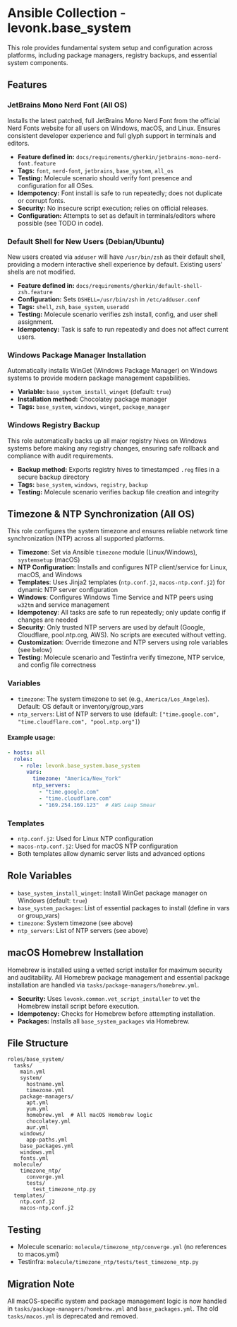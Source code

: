 # Ansible Collection - levonk.base_system

This role provides fundamental system setup and configuration across platforms, including package managers, registry backups, and essential system components.

## Features

### JetBrains Mono Nerd Font (All OS)

Installs the latest patched, full JetBrains Mono Nerd Font from the official Nerd Fonts website for all users on Windows, macOS, and Linux. Ensures consistent developer experience and full glyph support in terminals and editors.

- **Feature defined in:** `docs/requirements/gherkin/jetbrains-mono-nerd-font.feature`
- **Tags:** `font`, `nerd-font`, `jetbrains`, `base_system`, `all_os`
- **Testing:** Molecule scenario should verify font presence and configuration for all OSes.
- **Idempotency:** Font install is safe to run repeatedly; does not duplicate or corrupt fonts.
- **Security:** No insecure script execution; relies on official releases.
- **Configuration:** Attempts to set as default in terminals/editors where possible (see TODO in code).

### Default Shell for New Users (Debian/Ubuntu)

New users created via `adduser` will have `/usr/bin/zsh` as their default shell, providing a modern interactive shell experience by default. Existing users' shells are not modified.

- **Feature defined in:** `docs/requirements/gherkin/default-shell-zsh.feature`
- **Configuration:** Sets `DSHELL=/usr/bin/zsh` in `/etc/adduser.conf`
- **Tags:** `shell`, `zsh`, `base_system`, `useradd`
- **Testing:** Molecule scenario verifies zsh install, config, and user shell assignment.
- **Idempotency:** Task is safe to run repeatedly and does not affect current users.

### Windows Package Manager Installation

Automatically installs WinGet (Windows Package Manager) on Windows systems to provide modern package management capabilities.

- **Variable:** `base_system_install_winget` (default: `true`)
- **Installation method:** Chocolatey package manager
- **Tags:** `base_system`, `windows`, `winget`, `package_manager`

### Windows Registry Backup

This role automatically backs up all major registry hives on Windows systems before making any registry changes, ensuring safe rollback and compliance with audit requirements.

- **Backup method:** Exports registry hives to timestamped `.reg` files in a secure backup directory
- **Tags:** `base_system`, `windows`, `registry`, `backup`
- **Testing:** Molecule scenario verifies backup file creation and integrity

## Timezone & NTP Synchronization (All OS)

This role configures the system timezone and ensures reliable network time synchronization (NTP) across all supported platforms.

- **Timezone**: Set via Ansible `timezone` module (Linux/Windows), `systemsetup` (macOS)
- **NTP Configuration**: Installs and configures NTP client/service for Linux, macOS, and Windows
- **Templates**: Uses Jinja2 templates (`ntp.conf.j2`, `macos-ntp.conf.j2`) for dynamic NTP server configuration
- **Windows**: Configures Windows Time Service and NTP peers using `w32tm` and service management
- **Idempotency**: All tasks are safe to run repeatedly; only update config if changes are needed
- **Security**: Only trusted NTP servers are used by default (Google, Cloudflare, pool.ntp.org, AWS). No scripts are executed without vetting.
- **Customization**: Override timezone and NTP servers using role variables (see below)
- **Testing**: Molecule scenario and Testinfra verify timezone, NTP service, and config file correctness

### Variables

- `timezone`: The system timezone to set (e.g., `America/Los_Angeles`). Default: OS default or inventory/group_vars
- `ntp_servers`: List of NTP servers to use (default: `["time.google.com", "time.cloudflare.com", "pool.ntp.org"]`)

#### Example usage:

```yaml
- hosts: all
  roles:
    - role: levonk.base_system.base_system
      vars:
        timezone: "America/New_York"
        ntp_servers:
          - "time.google.com"
          - "time.cloudflare.com"
          - "169.254.169.123"  # AWS Leap Smear
```

### Templates
- `ntp.conf.j2`: Used for Linux NTP configuration
- `macos-ntp.conf.j2`: Used for macOS NTP configuration
- Both templates allow dynamic server lists and advanced options

## Role Variables

- `base_system_install_winget`: Install WinGet package manager on Windows (default: `true`)
- `base_system_packages`: List of essential packages to install (define in vars or group_vars)
- `timezone`: System timezone (see above)
- `ntp_servers`: List of NTP servers (see above)

## macOS Homebrew Installation

Homebrew is installed using a vetted script installer for maximum security and auditability. All Homebrew package management and essential package installation are handled via `tasks/package-managers/homebrew.yml`.

- **Security:** Uses `levonk.common.vet_script_installer` to vet the Homebrew install script before execution.
- **Idempotency:** Checks for Homebrew before attempting installation.
- **Packages:** Installs all `base_system_packages` via Homebrew.

## File Structure

```text
roles/base_system/
  tasks/
    main.yml
    system/
      hostname.yml
      timezone.yml
    package-managers/
      apt.yml
      yum.yml
      homebrew.yml  # All macOS Homebrew logic
      chocolatey.yml
      aur.yml
    windows/
      app-paths.yml
    base_packages.yml
    windows.yml
    fonts.yml
  molecule/
    timezone_ntp/
      converge.yml
      tests/
        test_timezone_ntp.py
  templates/
    ntp.conf.j2
    macos-ntp.conf.j2
```

## Testing

- Molecule scenario: `molecule/timezone_ntp/converge.yml` (no references to macos.yml)
- Testinfra: `molecule/timezone_ntp/tests/test_timezone_ntp.py`

## Migration Note

All macOS-specific system and package management logic is now handled in `tasks/package-managers/homebrew.yml` and `base_packages.yml`. The old `tasks/macos.yml` is deprecated and removed.
